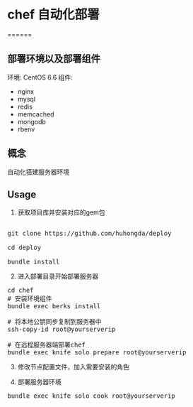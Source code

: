 # chef 自动化部署
======

## 部署环境以及部署组件

环境: CentOS 6.6
组件:

* nginx
* mysql
* redis
* memcached
* mongodb
* rbenv

## 概念

自动化搭建服务器环境

## Usage

1. 获取项目库并安装对应的gem包

<pre> 
git clone https://github.com/huhongda/deploy 

cd deploy

bundle install
</pre>

2. 进入部署目录开始部署服务器

<pre>
cd chef
# 安装环境组件
bundle exec berks install 

# 将本地公钥同步复制到服务器中
ssh-copy-id root@yourserverip

# 在远程服务器端部署chef
bundle exec knife solo prepare root@yourserverip
</pre>

3. 修改节点配置文件，加入需要安装的角色

4. 部署服务器环境 

<pre>
bundle exec knife solo cook root@yourserverip
</pre>
